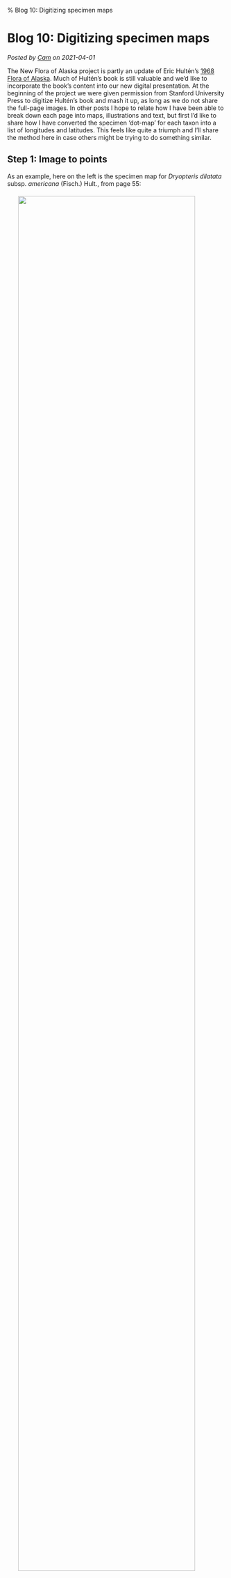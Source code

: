 % Blog 10: Digitizing specimen maps

# Blog 10: Digitizing specimen maps

_Posted by [Cam](people.html#cam) on 2021-04-01_

The New Flora of Alaska project is partly an update of Eric Hultén’s
[1968 Flora of Alaska][1]. Much of Hultén’s book is still valuable and
we’d like to incorporate the book’s content into our new digital
presentation.  At the beginning of the project we were given
permission from Stanford University Press to digitize Hultén’s book
and mash it up, as long as we do not share the full-page images.  In
other posts I hope to relate how I have been able to break down each
page into maps, illustrations and text, but first I’d like to share
how I have converted the specimen ‘dot-map’ for each taxon
into a list of longitudes and latitudes.  This feels like quite a
triumph and I’ll share the method here in case others might be trying
to do something similar.

## Step 1: Image to points

As an example, here on the left is the specimen map for _Dryopteris
dilatata_ subsp. _americana_ (Fisch.) Hult., from page 55:

<img src="../img/055-3-1.png" style="width:90%;margin-left: auto;
margin-right: auto; margin-top:20px;margin-bottom:20px;display:block;"/>

The software tool I’ve been using for digitizing is the amazing and
comprehensive [ImageMagick][2]. I looked at various ways to use the
[`-morphology`][3] tool in `convert` to recognize the dots on the map,
but was unsuccessful, so I converted the dark pixels on the map to
plain data, for subsequent external processing:

    convert map.tiff -resize 500x500 -threshold 35% txt: | grep 000000 | sed 's/:.*$//g' > map

I then wrote a [simple program][4] that: 

 1. For each pixel, sums all the pixels within a box of 7×7 pixels
    around the focal pixel,
 2. Discards all pixels with summed values less than 44. This
    successfully isolates the dark, circular points on the map.
    However several adjacent pixels will all be indicating the same
    point. So...
 3. Spread outward from active pixels, into other active pixels but
    not into the inactive pixels, marking each cluster of pixels with
    a different value.
 4. Return just one pixel from each cluster.

Converting these `x,y` values back into an image (again with
`ImageMagick`), the map now looks like the above image on the
right. You can see that the capture is almost perfect, except for a
missing point on the far left, which was a smaller than standard dot
(Hultén or his assistant drew on the points by hand).

## Step 2: image x & y into longitude & latitude

This step turned out to be harder than the first to crack. The general
problem is warping one coordinate system into another, via control
points. I was able to get 36 points from the Hultén map for which I
could read or estimate the longitude and latitude, giving four values
for each: `imgx`, `imgy`, `longitude` and `latitude`. I first looked
into various GIS orthorectification tools (e.g., [`gdalwarp`][5]), but
no easy solution leapt out. 

I then realized that two polynomial regressions of the form (in `R`
notation) `longitude ~ poly(imgx, n)
+ ploy(imgy)` might work. However, the accuracy of squares, cubes and
quadratics was too low, and for higher degrees, while the accuracy of
the control point mappings was good, the interpolated values were way
off.

What I really needed was a model-free way to interpolate values
between control points.  I finally discovered the [`interp`][6]
package, which does just that. It creates a landscape of interpolated
values between control points:

<img src="../img/interp.jpg" style="width:90%;margin-left: auto;
margin-right: auto; margin-top:20px;margin-bottom:20px;display:block;"/>

Longitude on in the left, latitude on the right. Note that, compared
to the maps, the surfaces appear flipped in a horizontal axis; this is
because the ImageMagick coordinate system has `0,0` in the top left,
while `R` is plotting `0,0` in the usual bottom-left.

The final accuracy of the conversion from map location to
longitude-latitude data is about 1-2 degrees, and depends particularly
on accuracy of image cropping of each map (done in a prior, not yet
documented step).  This level of accuracy is obviously too low for
many uses, but it does give a good Alaska-wide sense of the plant’s
distribution.

Here’s the `R` script that interpolates and outputs a pixel mapping:

<pre>
a <- read.table("controlpoints",header=T,sep="|")
library(interp)
lon.i <- interp(a$imgx, a$imgy, a$lon, nx=500,ny=500)
## image(lon.i)
lat.i <- interp(a$imgx, a$imgy, a$lat, nx=500,ny=500)
## image(lat.i)
lon.t <- as.table(lon.i$z)
colnames(lon.t) <- seq(0,499)
rownames(lon.t) <- seq(0,499)
lat.t <- as.table(lat.i$z)
out <- data.frame(as.data.frame(lon.t),as.data.frame(lat.t)$Freq)
## colnames(out) <- c("x","y","lon","lat")
write.table(out, file="predict", quote = F, sep=",", 
  na = "", col.names = F, row.names=F)
</pre>

The conversion program (above) then reads this
`imgx,imgy`-to-`lon,lat` mapping and outputs the longitudes and
latitudes or the points. (There is an additional step of identifying
if the `imgx,imgy` is in the inset box for the western Aleutian
islands, which are converted in a different way.)  These decimal
degree coordinates can then be mapped and mashed up in any way
needed. Here are the points displayed on Open Street Map, via the
super [uMap][7] tool:

<img src="../img/055-3-1b.png" style="width:90%;margin-left: auto;
margin-right: auto; margin-top:20px;margin-bottom:20px;display:block;"/>

Putting all these parts together in a Bash script, I can thus convert
all the 1,735 dot maps in Hultén into lists of specimen
coordinates. We will then map these, along with Arctos, GBIF and iNat
occurrences, in the upcoming API and web view of the new flora.

[1]: https://www.sup.org/books/title/?id=2767
[2]: https://imagemagick.org/
[3]: https://legacy.imagemagick.org/Usage/morphology/
[4]: https://github.com/akflora/akflora/blob/master/dataflow/Hulten/map2points/map2points
[5]: https://gdal.org/programs/gdalwarp.html
[6]: https://cran.r-project.org/web/packages/interp/
[7]: https://umap.osm.ch/en/map/dryopteris-dilatata-subsp-americana_3453#4/63.94/-139.22

----

<div id="disqus_thread"></div><script>
var disqus_config = function () {
this.page.url = 'https://alaskaflora.org/pages/blog10.html';  // Edit
this.page.identifier = 'alaskaflora_blog10';                  // Edit
};(function() {  var d = document, s = d.createElement('script');
s.src = 'https://alaskaflora-org.disqus.com/embed.js';
s.setAttribute('data-timestamp', +new Date());
(d.head || d.body).appendChild(s);
})(); </script>
